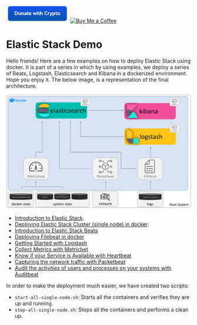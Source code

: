 [![Buy Me a Coffee](images/donate_with_crypto.png)](https://commerce.coinbase.com/checkout/faf64f90-2e80-46ee-aeba-0fde14cbeb46)
[![Buy Me a Coffee](https://www.paypalobjects.com/en_US/ES/i/btn/btn_donateCC_LG.gif)](https://www.paypal.com/donate?hosted_button_id=GTSXAJQEBZ7XG)

# Elastic Stack Demo

Hello friends! Here are a few examples on how to deploy Elastic Stack using docker. It is part of a series in which by 
using examples, we deploy a series of Beats, Logstash, Elasticsearch and Kibana in a dockerized environment. Hope you
enjoy it. The below image, is a representation of the final architecture.

![Elastic Stack Architecture in Docker](images/docker_elastic_stack_architecture.png)

* [Introduction to Elastic Stack](https://www.canchito-dev.com/public/blog/2021/12/26/introduction-to-elastic-stack/).
* [Deploying Elastic Stack Cluster (single node) in docker](https://www.canchito-dev.com/public/blog/2021/12/26/deploying-elastic-stack-cluster-single-node-in-docker/).
* [Introduction to Elastic Stack Beats](http://www.canchito-dev.com/public/blog/2022/01/02/elastic-stack-beats/)
* [Deploying Filebeat in docker](http://www.canchito-dev.com/public/blog/2021/12/31/deploying-filebeat-in-docker/)
* [Getting Started with Logstash](http://www.canchito-dev.com/public/blog/2022/01/16/getting-started-with-logstash/)
* [Collect Metrics with Metricbet](https://www.canchito-dev.com/public/blog/2022/01/25/collect-metrics-with-metricbet/)
* [Know if your Service is Available with Heartbeat](https://www.canchito-dev.com/public/blog/2022/01/30/know-if-your-service-is-available-with-heartbeat/)
* [Capturing the network traffic with Packetbeat](https://www.canchito-dev.com/public/blog/2022/01/31/capturing-the-network-traffic-with-packetbeat/)
* [Audit the activities of users and processes on your systems with Auditbeat](http://www.canchito-dev.com/public/blog/2022/02/05/audit-the-activities-of-users-and-processes-on-your-systems-with-auditbeat)

In order to make the deployment much easier, we have created two scripts:
* ```start-all-single-node.sh```: Starts all the containers and verifies they are up and running.
* ```stop-all-single-node.sh```: Stops all the containers and performs a clean up.